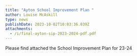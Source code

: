 ```yaml
---
title: "Ayton School Improvement Plan "
author: Louise McAskill
type: news
publishDate: 2023-10-02T10:03:36.039Z
attachments:
  - /i/final-ayton-sip-2023-2024-pdf.pdf
---
```

Please find attached the School Improvement Plan for 23-24
